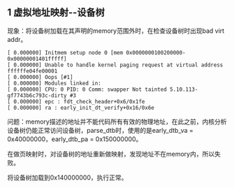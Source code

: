 ## 1 虚拟地址映射--设备树

现象：将设备树加载在其声明的memory范围外时，在检查设备树时出现bad virt addr。

```
[ 0.000000] Initmem setup node 0 [mem 0x0000000100200000-0x00000001401fffff]
[ 0.000000] Unable to handle kernel paging request at virtual address ffffffe04fe00001
[ 0.000000] Oops [#1]
[ 0.000000] Modules linked in:
[ 0.000000] CPU: 0 PID: 0 Comm: swapper Not tainted 5.10.113-gf7743b6c793c-dirty #3
[ 0.000000] epc : fdt_check_header+0x6/0x1fe
[ 0.000000] ra : early_init_dt_verify+0x16/0x6e
```

问题：memory描述的地址并不能代码所有有效的物理地址，在此之前，内核分析设备树仍能正常访问设备树，parse_dtb时，使用的是early_dtb_va = 0x40000000，early_dtb_pa = 0x150000000。

在做页映射时，对设备树的地址重新做映射，发现地址不在memory内，所以失败。

将设备树加载到0x140000000，执行正常。

